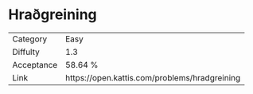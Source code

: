 # Hraðgreining

<table>
    <tr>
        <td>Category</td>
        <td>Easy</td>
    </tr>
    <tr>
        <td>Diffulty</td>
        <td>1.3</td>
    </tr>
    <tr>
        <td>Acceptance</td>
        <td>58.64 %</td>
    </tr>
    <tr>
        <td>Link</td>
        <td>https://open.kattis.com/problems/hradgreining</td>
    </tr>
</table>